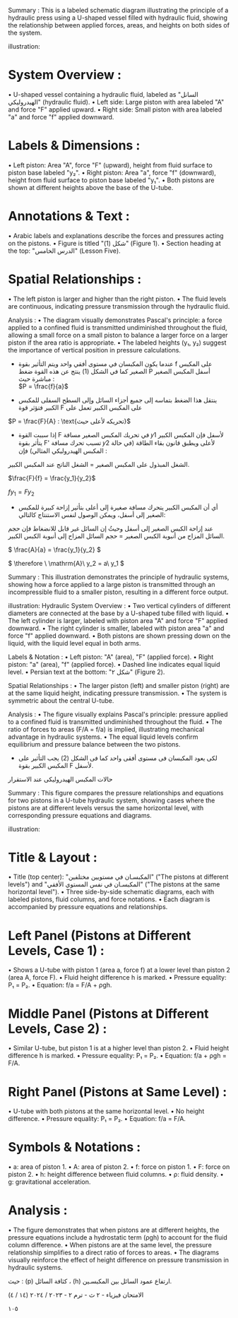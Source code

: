Summary : This is a labeled schematic diagram illustrating the principle of a hydraulic press using a U-shaped vessel filled with hydraulic fluid, showing the relationship between applied forces, areas, and heights on both sides of the system.

illustration:
# System Overview :
  • U-shaped vessel containing a hydraulic fluid, labeled as "السانل الهيدروليكي" (hydraulic fluid).
  • Left side: Large piston with area labeled "A" and force "F" applied upward.
  • Right side: Small piston with area labeled "a" and force "f" applied downward.

# Labels & Dimensions :
  • Left piston: Area "A", force "F" (upward), height from fluid surface to piston base labeled "y₂".
  • Right piston: Area "a", force "f" (downward), height from fluid surface to piston base labeled "y₁".
  • Both pistons are shown at different heights above the base of the U-tube.

# Annotations & Text :
  • Arabic labels and explanations describe the forces and pressures acting on the pistons.
  • Figure is titled "شكل (1)" (Figure 1).
  • Section heading at the top: "الدرس الخامس" (Lesson Five).

# Spatial Relationships :
  • The left piston is larger and higher than the right piston.
  • The fluid levels are continuous, indicating pressure transmission through the hydraulic fluid.

Analysis :
  • The diagram visually demonstrates Pascal's principle: a force applied to a confined fluid is transmitted undiminished throughout the fluid, allowing a small force on a small piston to balance a larger force on a larger piston if the area ratio is appropriate.
  • The labeled heights (y₁, y₂) suggest the importance of vertical position in pressure calculations. <!-- figure, from page 0 (l=0.064,t=0.061,r=0.415,b=0.252), with ID 1c5a88be-bc4d-47c1-b357-99217658ca12 -->

- عندما يكون المكبسان في مستوى أفقي واحد ويتم التأثير بقوة f على المكبس الصغير كما في الشكل (1) ينتج عن هذه القوة ضغط P أسفل المكبس الصغير مباشرة حيث :  
$P = \frac{f}{a}$ <!-- text, from page 0 (l=0.333,t=0.096,r=0.956,b=0.176), with ID dd181737-812c-4a83-8d65-0ed397e126bf -->

- ينتقل هذا الضغط بتماسه إلى جميع أجزاء السائل وإلى السطح السفلى للمكبس الكبير فتؤثر قوة F على المكبس الكبير تعمل على <!-- text, from page 0 (l=0.334,t=0.179,r=0.872,b=0.229), with ID b8a93970-1067-477f-b47a-adbed4a67d3c -->

$P = \frac{F}{A} : \text{تحريكه لأعلى حيث}$ <!-- text, from page 0 (l=0.624,t=0.232,r=0.861,b=0.262), with ID 99413512-947b-4734-8cb6-d26a706282f4 -->

- إذا سببت القوة F في تحريك المكبس الصغير مسافة 𝑦1 لأسفل فإن المكبس الكبير يتأثر بقوة F' تسبب تحرك مسافة 𝑦2 لأعلى ويطبق قانون بقاء الطاقة (في حالة المكبس الهيدروليكي المثالي) فإن :

الشغل المبذول على المكبس الصغير = الشغل الناتج عند المكبس الكبير. <!-- text, from page 0 (l=0.066,t=0.265,r=0.871,b=0.336), with ID 0ca0f443-ccba-458c-97d9-37f1dd8b4bcb -->

$\frac{F}{f} = \frac{y_1}{y_2}$ <!-- text, from page 0 (l=0.630,t=0.340,r=0.770,b=0.391), with ID dfef1ee5-ac81-4b6e-98ad-274a015d1d78 -->

$fy_1 = Fy_2$ <!-- text, from page 0 (l=0.314,t=0.338,r=0.465,b=0.392), with ID 0fb7e0c3-7963-4343-b7e8-338c3ba7050f -->

- أي أن المكبس الكبير يتحرك مسافة صغيرة إلى أعلى بتأثير إزاحة كبيرة للمكبس الصغير إلى أسفل، ويمكن الوصول لنفس الاستنتاج كالتالي: <!-- text, from page 0 (l=0.063,t=0.391,r=0.874,b=0.440), with ID dcb20f26-5425-4160-bcb0-a3368b092714 -->

عند إزاحة الكبس الصغير إلى أسفل وحيثُ إن السائل غير قابل للانضغاط فإن حجم السائل المزاح من أنبوبة الكبس الصغير = حجم السائل المزاح إلى أنبوبة الكبس الكبير. <!-- text, from page 0 (l=0.065,t=0.440,r=0.862,b=0.487), with ID b79da21f-9acc-4846-827f-eae5ef8b9e6a -->

$ \frac{A}{a} = \frac{y_1}{y_2} $ <!-- text, from page 0 (l=0.631,t=0.489,r=0.772,b=0.544), with ID 875d7ce5-9995-4f7c-b43a-b1a54a097de5 -->

$ \therefore \ \mathrm{A}\ y_2 = a\ y_1 $ <!-- text, from page 0 (l=0.319,t=0.489,r=0.489,b=0.543), with ID c2b519cf-36be-4822-bf64-1725409a7b68 -->

Summary : This illustration demonstrates the principle of hydraulic systems, showing how a force applied to a large piston is transmitted through an incompressible fluid to a smaller piston, resulting in a different force output.

illustration:
Hydraulic System Overview :
  • Two vertical cylinders of different diameters are connected at the base by a U-shaped tube filled with liquid.
  • The left cylinder is larger, labeled with piston area "A" and force "F" applied downward.
  • The right cylinder is smaller, labeled with piston area "a" and force "f" applied downward.
  • Both pistons are shown pressing down on the liquid, with the liquid level equal in both arms.

Labels & Notation :
  • Left piston: "A" (area), "F" (applied force).
  • Right piston: "a" (area), "f" (applied force).
  • Dashed line indicates equal liquid level.
  • Persian text at the bottom: "شکل ۲" (Figure 2).

Spatial Relationships :
  • The larger piston (left) and smaller piston (right) are at the same liquid height, indicating pressure transmission.
  • The system is symmetric about the central U-tube.

Analysis :
  • The figure visually explains Pascal's principle: pressure applied to a confined fluid is transmitted undiminished throughout the fluid.
  • The ratio of forces to areas (F/A = f/a) is implied, illustrating mechanical advantage in hydraulic systems.
  • The equal liquid levels confirm equilibrium and pressure balance between the two pistons. <!-- figure, from page 0 (l=0.062,t=0.472,r=0.278,b=0.611), with ID 46894942-f3f6-4d06-9c1d-31a146aaaf2b -->

-  لكى يعود المكبسان فى مستوى أفقى واحد كما فى الشكل (2) يجب التأثير على المكبس الكبير بقوة F لأسفل. <!-- text, from page 0 (l=0.315,t=0.547,r=0.874,b=0.594), with ID 9bd3b003-450c-4698-bf22-24444b6b82af -->

حالات المكبس الهيدروليكى عند الاستقرار <!-- text, from page 0 (l=0.531,t=0.608,r=0.929,b=0.647), with ID d829b1fd-25ce-45c0-b37b-6863d44fd567 -->

Summary : This figure compares the pressure relationships and equations for two pistons in a U-tube hydraulic system, showing cases where the pistons are at different levels versus the same horizontal level, with corresponding pressure equations and diagrams.

illustration:
# Title & Layout :
  • Title (top center): "المكبسـان في مستويين مختلفين" ("The pistons at different levels") and "المكبسـان في نفس المستوي الأفقي" ("The pistons at the same horizontal level").
  • Three side-by-side schematic diagrams, each with labeled pistons, fluid columns, and force notations.
  • Each diagram is accompanied by pressure equations and relationships.

# Left Panel (Pistons at Different Levels, Case 1) :
  • Shows a U-tube with piston 1 (area a, force f) at a lower level than piston 2 (area A, force F).
  • Fluid height difference h is marked.
  • Pressure equality: P₁ = P₂.
  • Equation: f/a = F/A + ρgh.

# Middle Panel (Pistons at Different Levels, Case 2) :
  • Similar U-tube, but piston 1 is at a higher level than piston 2.
  • Fluid height difference h is marked.
  • Pressure equality: P₁ = P₂.
  • Equation: f/a + ρgh = F/A.

# Right Panel (Pistons at Same Level) :
  • U-tube with both pistons at the same horizontal level.
  • No height difference.
  • Pressure equality: P₁ = P₂.
  • Equation: f/a = F/A.

# Symbols & Notations :
  • a: area of piston 1.
  • A: area of piston 2.
  • f: force on piston 1.
  • F: force on piston 2.
  • h: height difference between fluid columns.
  • ρ: fluid density.
  • g: gravitational acceleration.

# Analysis :
  • The figure demonstrates that when pistons are at different heights, the pressure equations include a hydrostatic term (ρgh) to account for the fluid column difference.
  • When pistons are at the same level, the pressure relationship simplifies to a direct ratio of forces to areas.
  • The diagrams visually reinforce the effect of height difference on pressure transmission in hydraulic systems. <!-- figure, from page 0 (l=0.108,t=0.651,r=0.888,b=0.892), with ID bde98238-0a17-4375-b8c7-2df7b14a1a2e -->

حيث : (p) كثافة السائل ، (h) ارتفاع عمود السائل بين المكبسـين. <!-- text, from page 0 (l=0.389,t=0.898,r=0.895,b=0.924), with ID 98b9b34b-a5f3-4e98-b1e3-367663432aa3 -->

الامتحان فيزياء - ٢ ث - ترم ٢ - ٢٠٢٣ / ٢٠٢٤ (١٤ / ٤)

١٠٥ <!-- text, from page 0 (l=0.068,t=0.932,r=0.406,b=0.964), with ID 4714f784-e246-4359-848d-f79d426df597 -->